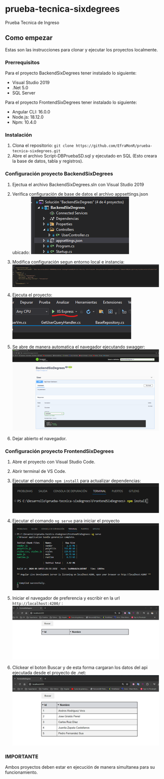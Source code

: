 # prueba-tecnica-sixdegrees
Prueba Tecnica de Ingreso

## Como empezar
Estas son las instrucciones para clonar y ejecutar los proyectos localmente.

### Prerrequisitos

Para el proyecto BackendSixDegrees tener instalado lo siguiente:
- Visual Studio 2019
- .Net 5.0
- SQL Server

Para el proyecto FrontendSixDegrees tener instalado lo siguiente:
- Angular CLI: 16.0.0
- Node.js: 18.12.0
- Npm: 10.4.0

### Instalación
1. Clona el repositorio: `git clone https://github.com/EfraMonR/prueba-tecnica-sixdegrees.git`
2. Abre el archivo Script-DBPruebaSD.sql y ejecutado en SQL (Esto creara la base de datos, tabla y registros).

### Configuración proyecto BackendSixDegrees
1. Ejectua el archivo BackendSixDegrees.sln con Visual Studio 2019

2. Verifica configuración de base de datos el archivo appsettings.json ubicado: 
![archivo](assets/appsetting.json.png)

3. Modifica configuración segun entorno local e instancia:
![cadena-conexion](assets/cadena-conexion.png)

4. Ejecuta el proyecto:
![ejecucion](assets/ejecucion.png)

5. Se abre de manera automatica el navegador ejecutando swagger:
![swagger](assets/swagger.png)

6. Dejar abierto el navegador.

### Configuración proyecto FrontendSixDegrees
1. Abre el proyecto con Visual Studio Code.

2. Abrir terminal de VS Code.

3. Ejecutar el comando `npm install` para actualizar dependencias:
![npm](assets/npminstall.png)

4. Ejecutar el comando `ng serve` para iniciar el proyecto
![ng serve](assets/ngserve.png)

5. Iniciar el navegador de preferencia y escribir en la url `http://localhost:4200/` :
![navegador](assets/navegador-angular.png)

6. Clickear el boton Buscar y de esta forma cargaran los datos del api ejecutada desde el proyecto de .net:
![boton](assets/ejecucion-api.png)

### IMPORTANTE
Ambos proyectos deben estar en ejecución de manera simultanea para su funcionamiento.